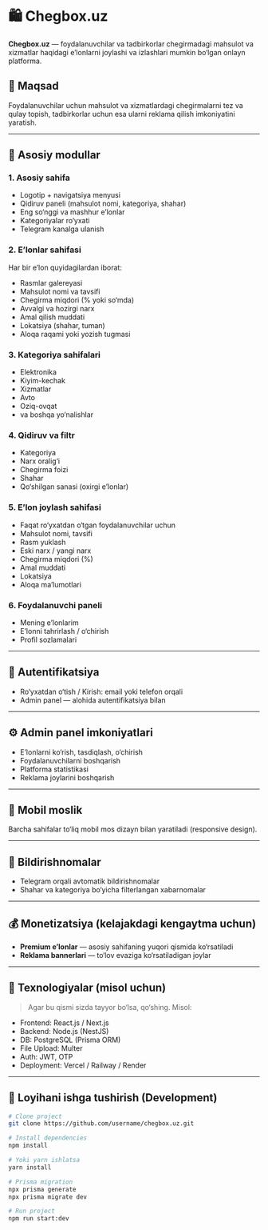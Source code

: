 # 🛍️ Chegbox.uz

**Chegbox.uz** — foydalanuvchilar va tadbirkorlar chegirmadagi mahsulot va xizmatlar haqidagi e’lonlarni joylashi va izlashlari mumkin bo‘lgan onlayn platforma.

## 🎯 Maqsad

Foydalanuvchilar uchun mahsulot va xizmatlardagi chegirmalarni tez va qulay topish, tadbirkorlar uchun esa ularni reklama qilish imkoniyatini yaratish.

---

## 🧩 Asosiy modullar

### 1. Asosiy sahifa
- Logotip + navigatsiya menyusi
- Qidiruv paneli (mahsulot nomi, kategoriya, shahar)
- Eng so‘nggi va mashhur e’lonlar
- Kategoriyalar ro‘yxati
- Telegram kanalga ulanish

### 2. E’lonlar sahifasi
Har bir e’lon quyidagilardan iborat:
- Rasmlar galereyasi
- Mahsulot nomi va tavsifi
- Chegirma miqdori (% yoki so‘mda)
- Avvalgi va hozirgi narx
- Amal qilish muddati
- Lokatsiya (shahar, tuman)
- Aloqa raqami yoki yozish tugmasi

### 3. Kategoriya sahifalari
- Elektronika
- Kiyim-kechak
- Xizmatlar
- Avto
- Oziq-ovqat
- va boshqa yo‘nalishlar

### 4. Qidiruv va filtr
- Kategoriya
- Narx oralig‘i
- Chegirma foizi
- Shahar
- Qo‘shilgan sanasi (oxirgi e’lonlar)

### 5. E’lon joylash sahifasi
- Faqat ro‘yxatdan o‘tgan foydalanuvchilar uchun
- Mahsulot nomi, tavsifi
- Rasm yuklash
- Eski narx / yangi narx
- Chegirma miqdori (%)
- Amal muddati
- Lokatsiya
- Aloqa ma’lumotlari

### 6. Foydalanuvchi paneli
- Mening e’lonlarim
- E’lonni tahrirlash / o‘chirish
- Profil sozlamalari

---

## 🔐 Autentifikatsiya

- Ro‘yxatdan o‘tish / Kirish: email yoki telefon orqali
- Admin panel — alohida autentifikatsiya bilan

---

## ⚙️ Admin panel imkoniyatlari

- E’lonlarni ko‘rish, tasdiqlash, o‘chirish
- Foydalanuvchilarni boshqarish
- Platforma statistikasi
- Reklama joylarini boshqarish

---

## 📱 Mobil moslik

Barcha sahifalar to‘liq mobil mos dizayn bilan yaratiladi (responsive design).

---

## 📩 Bildirishnomalar

- Telegram orqali avtomatik bildirishnomalar
- Shahar va kategoriya bo‘yicha filterlangan xabarnomalar

---

## 💰 Monetizatsiya (kelajakdagi kengaytma uchun)

- **Premium e’lonlar** — asosiy sahifaning yuqori qismida ko‘rsatiladi
- **Reklama bannerlari** — to‘lov evaziga ko‘rsatiladigan joylar

---

## 🧪 Texnologiyalar (misol uchun)

> Agar bu qismi sizda tayyor bo‘lsa, qo‘shing. Misol:
- Frontend: React.js / Next.js
- Backend: Node.js (NestJS)
- DB: PostgreSQL (Prisma ORM)
- File Upload: Multer
- Auth: JWT, OTP
- Deployment: Vercel / Railway / Render

---

## 📁 Loyihani ishga tushirish (Development)

```bash
# Clone project
git clone https://github.com/username/chegbox.uz.git

# Install dependencies
npm install

# Yoki yarn ishlatsa
yarn install

# Prisma migration
npx prisma generate
npx prisma migrate dev

# Run project
npm run start:dev
